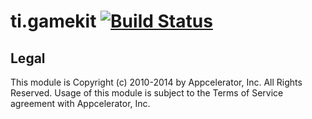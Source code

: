 ti.gamekit  [![Build Status](https://magnum.travis-ci.com/appcelerator-modules/ti.gamekit.svg?token=C6poLybMz9ERuFX5KZsz&branch=master)](https://magnum.travis-ci.com/appcelerator-modules/ti.gamekit)
============

## Legal

This module is Copyright (c) 2010-2014 by Appcelerator, Inc. All Rights Reserved. Usage of this module is subject to 
the Terms of Service agreement with Appcelerator, Inc.  
